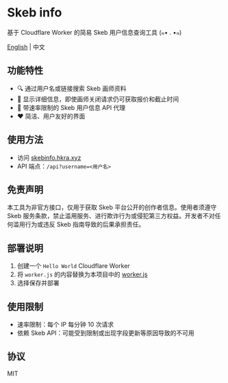 # Skeb info
基于 Cloudflare Worker 的简易 Skeb 用户信息查询工具 (๑• . •๑)

[English](README.md) | 中文

## 功能特性

- 🔍 通过用户名或链接搜索 Skeb 画师资料
- 📑 显示详细信息，即使画师关闭请求仍可获取报价和截止时间
- 🔗 带速率限制的 Skeb 用户信息 API 代理
- ❤️ 简洁、用户友好的界面

## 使用方法

- 访问 [skebinfo.hkra.xyz](https://skebinfo.hkra.xyz/)
- API 端点：`/api?username=<用户名>`

## 免责声明

本工具为非官方接口，仅用于获取 Skeb 平台公开的创作者信息。使用者须遵守 Skeb 服务条款，禁止滥用服务、进行欺诈行为或侵犯第三方权益。开发者不对任何滥用行为或违反 Skeb 指南导致的后果承担责任。

## 部署说明

1. 创建一个 `Hello World` Cloudflare Worker
2. 将 `worker.js` 的内容替换为本项目中的 [worker.js](worker.js)
3. 选择保存并部署

## 使用限制

- 速率限制：每个 IP 每分钟 10 次请求
- 依赖 Skeb API：可能受到限制或出现字段更新等原因导致的不可用

## 协议
MIT

